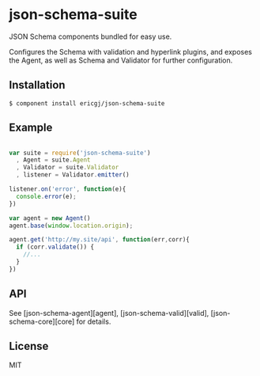 
# json-schema-suite

  JSON Schema components bundled for easy use.

  Configures the Schema with validation and hyperlink plugins, and exposes
  the Agent, as well as Schema and Validator for further configuration.

## Installation

    $ component install ericgj/json-schema-suite

## Example

  ```javascript

  var suite = require('json-schema-suite')
    , Agent = suite.Agent
    , Validator = suite.Validator
    , listener = Validator.emitter()

  listener.on('error', function(e){
    console.error(e);
  })

  var agent = new Agent()
  agent.base(window.location.origin);

  agent.get('http://my.site/api', function(err,corr){
    if (corr.validate()) {
      //...
    }
  })


  ```

## API

See [json-schema-agent][agent], [json-schema-valid][valid],
[json-schema-core][core] for details.

## License

  MIT


[json-schema-agent]: https://github.com/ericgj/json-schema-agent
[json-schema-valid]: https://github.com/ericgj/json-schema-valid
[json-schema-core]: https://github.com/ericgj/json-schema-core

